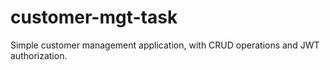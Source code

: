 # customer-mgt-task

Simple customer management application, with CRUD operations and JWT authorization.
